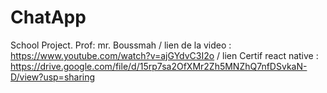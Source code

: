 # ChatApp
School Project. Prof: mr. Boussmah /
lien de la video : https://www.youtube.com/watch?v=ajGYdvC3I2o /
lien Certif react native : https://drive.google.com/file/d/15rp7sa2OfXMr2Zh5MNZhQ7nfDSvkaN-D/view?usp=sharing
